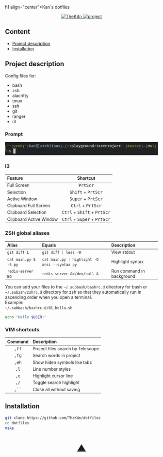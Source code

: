 h1 align="center">Kan`s dotfiles</h1>

<p align="center">
  <a href="https://github.com/TheK4n">
    <img src="https://img.shields.io/github/followers/TheK4n?label=Follow&style=social" alt="TheK4n">
  </a>
  <a href="https://github.com/TheK4n/dotfiles">
    <img src="https://img.shields.io/github/stars/TheK4n/dotfiles?style=social" alt="project">
  </a>
</p>


## Content 

* [Project description](#chapter-0)
* [Installation](#chapter-1)


<a id="chapter-0"></a>
## Project description

Config files for:
* bash
* zsh
* alacritty
* tmux
* ssh
* git
* ranger
* i3


### Prompt
<p align="center">
    <img src=".assets/prompt.png" alt="Prompt">
</p>

### i3


| Feature                 |                        Shortcut                         |
|:------------------------|:-------------------------------------------------------:|
| Full Screen             |                    <kbd>PrtScr</kbd>                    |
| Selection               |          <kbd>Shift</kbd> + <kbd>PrtScr</kbd>           |
| Active Window           |          <kbd>Super</kbd> + <kbd>PrtScr</kbd>           |
| Clipboard Full Screen   |           <kbd>Ctrl</kbd> + <kbd>PrtScr</kbd>           |
| Clipboard Selection     | <kbd>Ctrl</kbd> + <kbd>Shift</kbd> + <kbd>PrtScr</kbd>  |
| Clipboard Active Window | <kbd>Ctrl</kbd> + <kbd>Super</kbd> + <kbd>PrtScr</kbd>  |


### ZSH global aliases

| Alias                   |                      Equals                      | Description                 |
|:------------------------|:-------------------------------------------------|:----------------------------|
| `git diff L`            | `git diff \| less -R`                            | View stdout                 |
| `cat main.py S -S py`   | `cat main.py \| highlight -O ansi --syntax py`   | Highlight syntax            |
| `redis-server BG`       | `redis-server &>/dev/null &`                     | Run command in background   |


You can add your files to the `~/.subbash/bashrc.d` directory for bash or `~/.subzsh/zshrc.d` directory for zsh so that they automatically run in ascending order when you open a terminal.\
Example:\
`~/.subbash/bashrc.d/01_hello.sh`
```bash
echo "Hello $USER!"
```

### VIM shortcuts

| Command                 |  Description                        |
|:-----------------------:|:------------------------------------|
| <kbd>,ff</kbd>          |  Project files search by Telescope  |
| <kbd>,fg</kbd>          |  Search words in project            |
| <kbd>,eh</kbd>          |  Show hiden symbols like tabs       |
| <kbd>,l</kbd>           |  Line number styles                 |
| <kbd>,c</kbd>           |  Highlight cursor line              |
| <kbd>,/</kbd>           |  Toggle search highlight            |
| <kbd>,``</kbd>          |  Close all without saving           |


<a id="chapter-1"></a>
## Installation

```bash
git clone https://github.com/TheK4n/dotfiles
cd dotfiles
make
```


<h1 align="center"><a href="#top">▲</a></h1>
